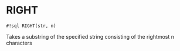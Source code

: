 # RIGHT


`#!sql RIGHT(str, n)`

Takes a substring of the specified string consisting of
the rightmost n characters

